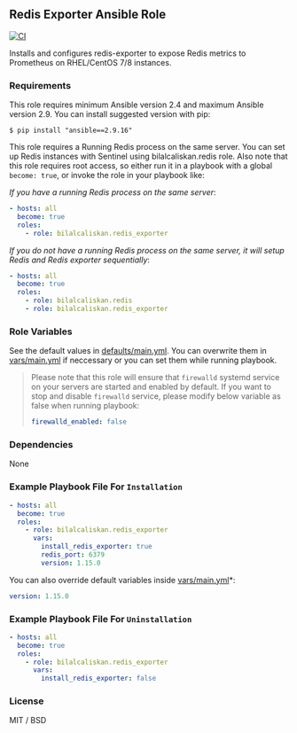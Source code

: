 ## Redis Exporter Ansible Role

[![CI](https://github.com/bilalcaliskan/redis_exporter-ansible-role/workflows/CI/badge.svg?event=push)](https://github.com/bilalcaliskan/redis_exporter-ansible-role/actions?query=workflow%3ACI)

Installs and configures redis-exporter to expose Redis metrics to Prometheus on RHEL/CentOS 7/8 instances.

### Requirements

This role requires minimum Ansible version 2.4 and maximum Ansible version 2.9. You can install suggested version with pip:
```
$ pip install "ansible==2.9.16"
```

This role requires a Running Redis process on the same server. You can set up Redis instances with Sentinel using bilalcaliskan.redis role.
Also note that this role requires root access, so either run it in a playbook with a global `become: true`, or invoke the role in your playbook like:

*If you have a running Redis process on the same server*:
```yaml
- hosts: all
  become: true
  roles:
    - role: bilalcaliskan.redis_exporter
```

*If you do not have a running Redis process on the same server, it will setup Redis and Redis exporter sequentially*:
```yaml
- hosts: all
  become: true
  roles:
    - role: bilalcaliskan.redis
    - role: bilalcaliskan.redis_exporter
```

### Role Variables
See the default values in [defaults/main.yml](defaults/main.yml). You can overwrite them in [vars/main.yml](vars/main.yml) if neccessary or you can set them while running playbook.

> Please note that this role will ensure that `firewalld` systemd service on your servers are started and enabled by default. If you want to stop and disable `firewalld` service, please modify below variable as false when running playbook:  
> ```yaml  
> firewalld_enabled: false

### Dependencies

None

### Example Playbook File For `Installation`

```yaml
- hosts: all
  become: true
  roles:
    - role: bilalcaliskan.redis_exporter
      vars:
        install_redis_exporter: true
        redis_port: 6379
        version: 1.15.0
```

You can also override default variables inside [vars/main.yml](vars/main.yml)*:
```yaml
version: 1.15.0
```

### Example Playbook File For `Uninstallation`

```yaml
- hosts: all
  become: true
  roles:
    - role: bilalcaliskan.redis_exporter
      vars:
        install_redis_exporter: false
```

### License

MIT / BSD

